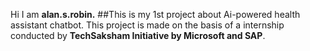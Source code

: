 Hi I am **alan.s.robin.**
##This is my 1st project about Ai-powered health assistant chatbot.
This project is made on the basis of a internship conducted by **TechSaksham Initiative by Microsoft and SAP**.

